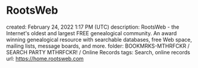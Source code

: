 # RootsWeb

created: February 24, 2022 1:17 PM (UTC)
description: RootsWeb - the Internet's oldest and largest FREE genealogical community.  An award winning genealogical resource with searchable databases, free Web space, mailing lists, message boards, and more.
folder: BOOKMRKS-MTHRFCKR / SEARCH PARTY MTHRFCKR! / Online Records
tags: Search, online records
url: https://home.rootsweb.com